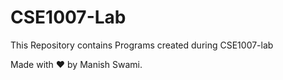 # CSE1007-Lab
This Repository contains Programs created during CSE1007-lab

Made with ❤️ by Manish Swami.